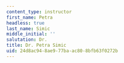 ```yaml
---
content_type: instructor
first_name: Petra
headless: true
last_name: Simic
middle_initial: ''
salutation: Dr.
title: Dr. Petra Simic
uid: 24d8ac94-8ae9-77ba-ac80-8bfb63f0272b
---
```

